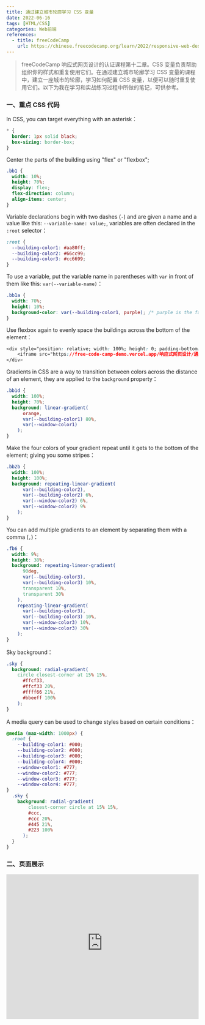 ```yaml
---
title: 通过建立城市轮廓学习 CSS 变量
date: 2022-06-16
tags: [HTML/CSS]
categories: Web前端
references: 
  - title: freeCodeCamp
    url: https://chinese.freecodecamp.org/learn/2022/responsive-web-design
---
```


> freeCodeCamp 响应式网页设计的认证课程第十二章。CSS 变量负责帮助组织你的样式和重复使用它们。在通过建立城市轮廓学习 CSS 变量的课程中，建立一座城市的轮廓，学习如何配置 CSS 变量，以便可以随时重复使用它们。以下为我在学习和实战练习过程中所做的笔记，可供参考。

<!--more-->

### 一、重点 CSS 代码

In CSS, you can target everything with an asterisk：

```CSS
* {
  border: 1px solid black;
  box-sizing: border-box;
}
```

Center the parts of the building using "flex" or "flexbox";

```css
.bb1 {
  width: 10%;
  height: 70%;
  display: flex;
  flex-direction: column;
  align-items: center;
}
```

Variable declarations begin with two dashes (`-`) and are given a name and a value like this: `--variable-name: value;`, variables are often declared in the `:root` selector：

```css
:root {
  --building-color1: #aa80ff;
  --building-color2: #66cc99;
  --building-color3: #cc6699;
}
```

To use a variable, put the variable name in parentheses with `var` in front of them like this: `var(--variable-name)`：

```CSS
.bb1a {
  width: 70%;
  height: 10%;
  background-color: var(--building-color1, purple); /* purple is the fallback value */
}
```

Use flexbox again to evenly space the buildings across the bottom of the element：

```CSS
<div style="position: relative; width: 100%; height: 0; padding-bottom: 75%;">
    <iframe src="https://free-code-camp-demo.vercel.app/响应式网页设计/通过创建照片集来学习CSS弹性盒子/index.html" border="0" frameborder="no" framespacing="0" allowfullscreen="true" style="position: absolute; width: 100%; height: 100%; left: 0; top: 0;"></iframe>
</div>
```

Gradients in CSS are a way to transition between colors across the distance of an element, they are applied to the `background` property：

```CSS
.bb1d {
  width: 100%;
  height: 70%;
  background: linear-gradient(
      orange,
      var(--building-color1) 80%,
      var(--window-color1)
    );
}
```

Make the four colors of your gradient repeat until it gets to the bottom of the element; giving you some stripes：

```CSS
.bb2b {
  width: 100%;
  height: 100%;
  background: repeating-linear-gradient(
      var(--building-color2),
      var(--building-color2) 6%,
      var(--window-color2) 6%,
      var(--window-color2) 9%
    );
}
```

You can add multiple gradients to an element by separating them with a comma (`,`)：

```CSS
.fb6 {
  width: 9%;
  height: 38%;
  background: repeating-linear-gradient(
      90deg,
      var(--building-color3),
      var(--building-color3) 10%,
      transparent 10%,
      transparent 30%
    ),
    repeating-linear-gradient(
      var(--building-color3),
      var(--building-color3) 10%,
      var(--window-color3) 10%,
      var(--window-color3) 30%
    );
}
```

Sky background：

```CSS
.sky {
  background: radial-gradient(
    circle closest-corner at 15% 15%,
      #ffcf33,
      #ffcf33 20%,
      #ffff66 21%,
      #bbeeff 100%
    );
}
```

 A media query can be used to change styles based on certain conditions：

```CSS
@media (max-width: 1000px) {
  :root {
    --building-color1: #000;
    --building-color2: #000;
    --building-color3: #000;
    --building-color4: #000;
    --window-color1: #777;
    --window-color2: #777;
    --window-color3: #777;
    --window-color4: #777;
}
  .sky {
    background: radial-gradient(
        closest-corner circle at 15% 15%,
        #ccc,
        #ccc 20%,
        #445 21%,
        #223 100%
      );
  }
}
```

### 二、页面展示

<div style="position: relative; width: 100%; height: 0; padding-bottom: 75%;">
    <iframe src="https://free-code-camp-demo.vercel.app/响应式网页设计/通过建立城市轮廓学习CSS变量/index.html" border="0" frameborder="no" framespacing="0" allowfullscreen="true" style="position: absolute; width: 100%; height: 100%; left: 0; top: 0;"></iframe>
</div>
